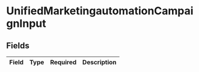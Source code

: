 # UnifiedMarketingautomationCampaignInput


## Fields

| Field       | Type        | Required    | Description |
| ----------- | ----------- | ----------- | ----------- |